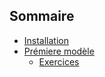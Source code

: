## Sommaire
* [Installation](./01/install.md)
* [Prémiere modèle](./02/first.md)
    * [Exercices](./02/ex02.md)
